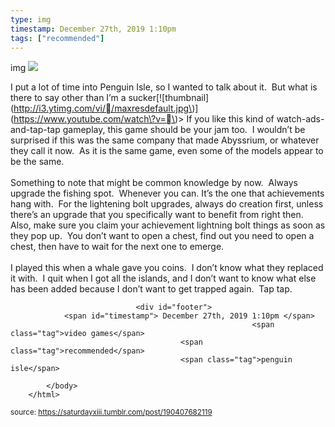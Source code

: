 ```yaml
---
type: img
timestamp: December 27th, 2019 1:10pm
tags: ["recommended"]
---
```

img
<img src="https://saturdayxiii.github.io/media/190407682119.jpg"/>
                                                                                          
I put a lot of time into Penguin Isle, so I wanted to talk about it.  But what is there to say other than I’m a sucker\[!\[thumbnail\]\(http://i3.ytimg.com/vi//maxresdefault.jpg\)\]\(https://www.youtube.com/watch\?v=\)>
If you like this kind of watch-ads-and-tap-tap gameplay, this game should be your jam too.  I wouldn’t be surprised if this was the same company that made Abyssrium, or whatever they call it now.  As it is the same game, even some of the models appear to be the same.<br/><br/>Something to note that might be common knowledge by now.  Always upgrade the fishing spot.  Whenever you can. It’s the one that achievements hang with.  For the lightening bolt upgrades, always do creation first, unless there’s an upgrade that you specifically want to benefit from right then.  Also, make sure you claim your achievement lightning bolt things as soon as they pop up.  You don’t want to open a chest, find out you need to open a chest, then have to wait for the next one to emerge.<br/><br/>I played this when a whale gave you coins.  I don’t know what they replaced it with.  I quit when I got all the islands, and I don’t want to know what else has been added because I don’t want to get trapped again.  Tap tap.<br/>
 
                                    
                
                
                
                
                                <div id="footer">
                <span id="timestamp"> December 27th, 2019 1:10pm </span>
                                                          <span class="tag">video games</span>
                                          <span class="tag">recommended</span>
                                          <span class="tag">penguin isle</span>
                                                    
            </body>
        </html>

        
<small>source: https://saturdayxiii.tumblr.com/post/190407682119</small>